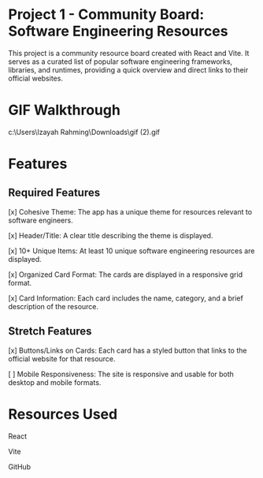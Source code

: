# Project 1 - Community Board: Software Engineering Resources
This project is a community resource board created with React and Vite. It serves as a curated list of popular software engineering frameworks, libraries, and runtimes, providing a quick overview and direct links to their official websites.

# GIF Walkthrough
c:\Users\Izayah Rahming\Downloads\gif (2).gif

# Features
## Required Features
[x] Cohesive Theme: The app has a unique theme for resources relevant to software engineers.

[x] Header/Title: A clear title describing the theme is displayed.

[x] 10+ Unique Items: At least 10 unique software engineering resources are displayed.

[x] Organized Card Format: The cards are displayed in a responsive grid format.

[x] Card Information: Each card includes the name, category, and a brief description of the resource.

## Stretch Features
[x] Buttons/Links on Cards: Each card has a styled button that links to the official website for that resource.

[ ] Mobile Responsiveness: The site is responsive and usable for both desktop and mobile formats.

# Resources Used
React

Vite

GitHub
